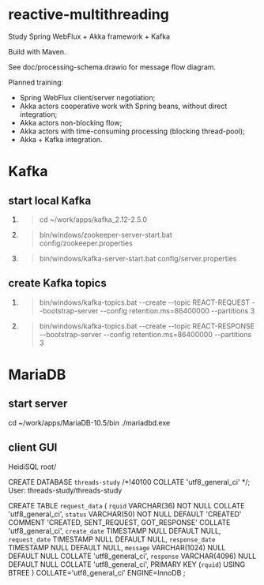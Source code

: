 # reactive-multithreading
Study Spring WebFlux + Akka framework + Kafka

Build with Maven.

See doc/processing-schema.drawio for message flow diagram.

Planned training:
* Spring WebFlux client/server negotiation;
* Akka actors cooperative work with Spring beans, without direct integration;
* Akka actors non-blocking flow;
* Akka actors with time-consuming processing (blocking thread-pool);
* Akka + Kafka integration.

# Kafka
## start local Kafka
1. > cd ~/work/apps/kafka_2.12-2.5.0
2. > bin/windows/zookeeper-server-start.bat config/zookeeper.properties
3. > bin/windows/kafka-server-start.bat config/server.properties

## create Kafka topics
1. > bin/windows/kafka-topics.bat --create --topic REACT-REQUEST --bootstrap-server <my kafka server> --config retention.ms=86400000 --partitions 3
2. > bin/windows/kafka-topics.bat --create --topic REACT-RESPONSE --bootstrap-server <my kafka server> --config retention.ms=86400000 --partitions 3

# MariaDB
## start server
cd ~/work/apps/MariaDB-10.5/bin
./mariadbd.exe

## client GUI
HeidiSQL
root/<my open password>

CREATE DATABASE `threads-study` /*!40100 COLLATE 'utf8_general_ci' */;
User: threads-study/threads-study

CREATE TABLE `request_data` (
`rquid` VARCHAR(36) NOT NULL COLLATE 'utf8_general_ci',
`status` VARCHAR(50) NOT NULL DEFAULT 'CREATED' COMMENT 'CREATED, SENT_REQUEST, GOT_RESPONSE' COLLATE 'utf8_general_ci',
`create_date` TIMESTAMP NULL DEFAULT NULL,
`request_date` TIMESTAMP NULL DEFAULT NULL,
`response_date` TIMESTAMP NULL DEFAULT NULL,
`message` VARCHAR(1024) NULL DEFAULT NULL COLLATE 'utf8_general_ci',
`response` VARCHAR(4096) NULL DEFAULT NULL COLLATE 'utf8_general_ci',
PRIMARY KEY (`rquid`) USING BTREE
)
COLLATE='utf8_general_ci'
ENGINE=InnoDB
;
